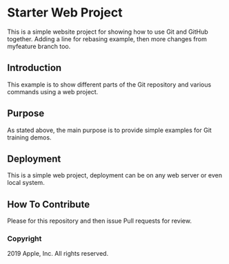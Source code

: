 # Starter Web Project

This is a simple website project for showing how to use Git and GitHub together.  Adding a line for rebasing example, then more changes from myfeature branch too.

## Introduction

This example is to show different parts of the Git repository and various commands using a web project.

## Purpose

As stated above, the main purpose is to provide simple examples for Git training demos.

## Deployment

This is a simple web project, deployment can be on any web server or even local system.

## How To Contribute

Please for this repository and then issue Pull requests for review.

### Copyright
2019 Apple, Inc.  All rights reserved.